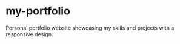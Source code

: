 # my-portfolio
Personal portfolio website showcasing my skills and projects with a responsive design.
